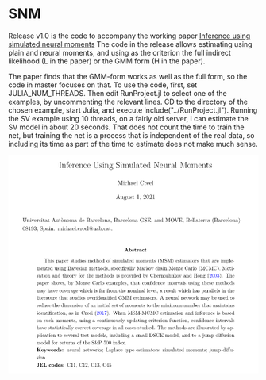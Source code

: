 # SNM
Release v1.0 is the code to accompany the working paper <a href=https://www.barcelonagse.eu/research/working-papers/inference-using-simulated-neural-moments>Inference using simulated neural moments</a> The code in the release allows estimating using plain and neural moments, and using as the criterion the full indirect likelihood (L in the paper) or the GMM form (H in the paper). 

The paper finds that the GMM-form works as well as the full form, so the code in master focuses on that. To use the code, first, set JULIA_NUM_THREADS. Then edit RunProject.jl to select one of the examples, by uncommenting the relevant lines. CD to the directory of the chosen example, start Julia, and execute include("../RunProject.jl"). Running the SV example using 10 threads, on a fairly old server, I can estimate the SV model in about 20 seconds. That does not count the time to train the net, but training the net is a process that is independent of the real data, so including its time as part of the time to estimate does not make much sense.

![example](https://github.com/mcreel/SNM/blob/master/abstract.png)



